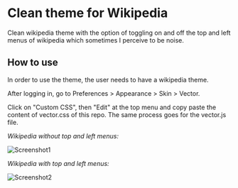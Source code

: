 # Clean theme for Wikipedia

Clean wikipedia theme with the option of toggling on and off the top and left menus of wikipedia which sometimes I perceive to be noise. 

## How to use
In order to use the theme, the user needs to have a wikipedia theme. 

After logging in, go to Preferences > Appearance > Skin > Vector.

Click on "Custom CSS", then "Edit" at the top menu and copy paste the content of vector.css of this repo.
The same process goes for the vector.js file.

*Wikipedia without top and left menus:*

![Screenshot1](https://cloud.githubusercontent.com/assets/17856537/22844580/442822e6-efdf-11e6-8088-5dc97f987e6d.png)

*Wikipedia with top and left menus:*

![Screenshot2](https://cloud.githubusercontent.com/assets/17856537/22844579/442220bc-efdf-11e6-85cf-34904f174d81.png)
